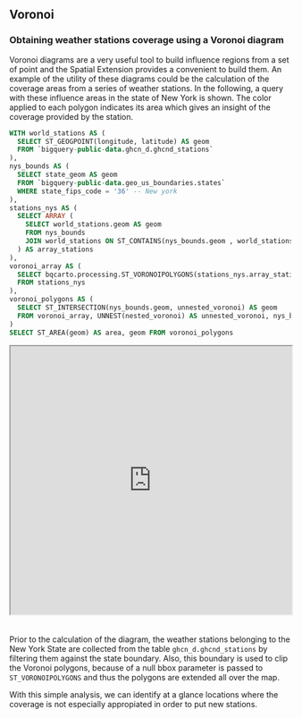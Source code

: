 ## Voronoi

### Obtaining weather stations coverage using a Voronoi diagram

Voronoi diagrams are a very useful tool to build influence regions from a set of point and the Spatial Extension provides a convenient to build them. An example of the utility of these diagrams could be the calculation of the coverage areas from a series of weather stations. In the following, a query with these influence areas in the state of New York is shown. The color applied to each polygon indicates its area which gives an insight of the coverage provided by the station.

```sql
WITH world_stations AS (
  SELECT ST_GEOGPOINT(longitude, latitude) AS geom
  FROM `bigquery-public-data.ghcn_d.ghcnd_stations`
),
nys_bounds AS (
  SELECT state_geom AS geom
  FROM `bigquery-public-data.geo_us_boundaries.states`
  WHERE state_fips_code = '36' -- New york
),
stations_nys AS (
  SELECT ARRAY (
    SELECT world_stations.geom AS geom
    FROM nys_bounds
    JOIN world_stations ON ST_CONTAINS(nys_bounds.geom , world_stations.geom)
  ) AS array_stations
),
voronoi_array AS (
  SELECT bqcarto.processing.ST_VORONOIPOLYGONS(stations_nys.array_stations, null) AS nested_voronoi
  FROM stations_nys
),
voronoi_polygons AS (
  SELECT ST_INTERSECTION(nys_bounds.geom, unnested_voronoi) AS geom
  FROM voronoi_array, UNNEST(nested_voronoi) AS unnested_voronoi, nys_bounds
)
SELECT ST_AREA(geom) AS area, geom FROM voronoi_polygons 
```

<iframe height=480px width=100% style='margin-bottom:20px' src="https://team.carto.com/u/agraciano/builder/4eb6e9e6-9552-4bda-9a4e-dc375cc79829/layers#/" title="Weather stations coverage visualization by means of a Voronoi diagram."></iframe>


Prior to the calculation of the diagram, the weather stations belonging to the New York State are collected from the table `ghcn_d.ghcnd_stations` by filtering them against the state boundary. Also, this boundary is used to clip the Voronoi polygons, because of a null bbox parameter is passed to `ST_VORONOIPOLYGONS` and thus the polygons are extended all over the map.

With this simple analysis, we can identify at a glance locations where the coverage is not especially appropiated in order to put new stations.




